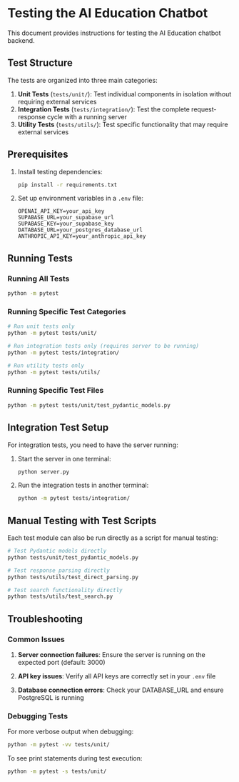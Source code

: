 # Testing the AI Education Chatbot

This document provides instructions for testing the AI Education chatbot backend.

## Test Structure

The tests are organized into three main categories:

1. **Unit Tests** (`tests/unit/`): Test individual components in isolation without requiring external services
2. **Integration Tests** (`tests/integration/`): Test the complete request-response cycle with a running server
3. **Utility Tests** (`tests/utils/`): Test specific functionality that may require external services

## Prerequisites

1. Install testing dependencies:
   ```bash
   pip install -r requirements.txt
   ```

2. Set up environment variables in a `.env` file:
   ```
   OPENAI_API_KEY=your_api_key
   SUPABASE_URL=your_supabase_url
   SUPABASE_KEY=your_supabase_key
   DATABASE_URL=your_postgres_database_url
   ANTHROPIC_API_KEY=your_anthropic_api_key
   ```

## Running Tests

### Running All Tests

```bash
python -m pytest
```

### Running Specific Test Categories

```bash
# Run unit tests only
python -m pytest tests/unit/

# Run integration tests only (requires server to be running)
python -m pytest tests/integration/

# Run utility tests only
python -m pytest tests/utils/
```

### Running Specific Test Files

```bash
python -m pytest tests/unit/test_pydantic_models.py
```

## Integration Test Setup

For integration tests, you need to have the server running:

1. Start the server in one terminal:
   ```bash
   python server.py
   ```

2. Run the integration tests in another terminal:
   ```bash
   python -m pytest tests/integration/
   ```

## Manual Testing with Test Scripts

Each test module can also be run directly as a script for manual testing:

```bash
# Test Pydantic models directly
python tests/unit/test_pydantic_models.py

# Test response parsing directly
python tests/utils/test_direct_parsing.py

# Test search functionality directly
python tests/utils/test_search.py
```

## Troubleshooting

### Common Issues

1. **Server connection failures**: Ensure the server is running on the expected port (default: 3000)

2. **API key issues**: Verify all API keys are correctly set in your `.env` file

3. **Database connection errors**: Check your DATABASE_URL and ensure PostgreSQL is running

### Debugging Tests

For more verbose output when debugging:

```bash
python -m pytest -vv tests/unit/
```

To see print statements during test execution:

```bash
python -m pytest -s tests/unit/
``` 